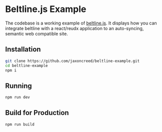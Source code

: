 # Beltline.js Example
The codebase is a working example of [beltline.js](https://github.com/jaxoncreed/beltline.js.git). It displays how you can integrate beltline with a react/reudx application to an auto-syncing, semantic web compatible site.

## Installation
```bash
git clone https://github.com/jaxoncreed/beltline-example.git
cd beltline-example
npm i
```

## Running
```bash
npm run dev
```

## Build for Production
```bash
npm run build
```
